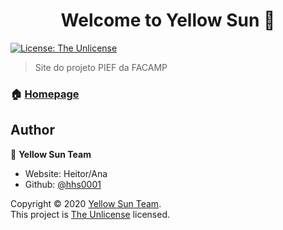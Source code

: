 <h1 align="center">Welcome to Yellow Sun 👋</h1>
  </a>
  <a href="https://github.com/hhs0001/yellowsun/blob/master/LICENSE" target="_blank">
    <img alt="License: The Unlicense" src="https://img.shields.io/badge/license-The%20Unlicense-green" />
  </a>
</p>

> Site do projeto PIEF da FACAMP

### 🏠 [Homepage](https://hhs0001.github.io/yellowsun/)

## Author

👤 **Yellow Sun Team**

* Website: Heitor/Ana
* Github: [@hhs0001](https://github.com/hhs0001)

Copyright © 2020 [Yellow Sun Team](https://github.com/hhs0001/yellowsun).<br />
This project is [The Unlicense](https://github.com/hhs0001/yellowsun/blob/master/LICENSE) licensed.
